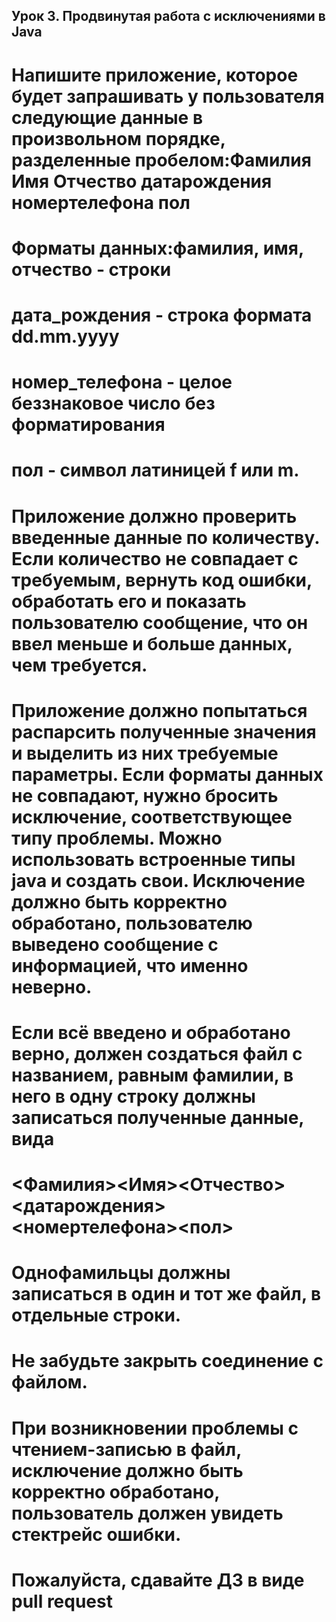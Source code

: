 ## Урок 3. Продвинутая работа с исключениями в Java
# Напишите приложение, которое будет запрашивать у пользователя следующие данные в произвольном порядке, разделенные пробелом:Фамилия Имя Отчество датарождения номертелефона пол
# Форматы данных:фамилия, имя, отчество - строки
# дата_рождения - строка формата dd.mm.yyyy
# номер_телефона - целое беззнаковое число без форматирования
# пол - символ латиницей f или m.
# Приложение должно проверить введенные данные по количеству. Если количество не совпадает с требуемым, вернуть код ошибки, обработать его и показать пользователю сообщение, что он ввел меньше и больше данных, чем требуется.
# Приложение должно попытаться распарсить полученные значения и выделить из них требуемые параметры. Если форматы данных не совпадают, нужно бросить исключение, соответствующее типу проблемы. Можно использовать встроенные типы java и создать свои. Исключение должно быть корректно обработано, пользователю выведено сообщение с информацией, что именно неверно.
# Если всё введено и обработано верно, должен создаться файл с названием, равным фамилии, в него в одну строку должны записаться полученные данные, вида
# <Фамилия><Имя><Отчество><датарождения> <номертелефона><пол>
# Однофамильцы должны записаться в один и тот же файл, в отдельные строки.
# Не забудьте закрыть соединение с файлом.
# При возникновении проблемы с чтением-записью в файл, исключение должно быть корректно обработано, пользователь должен увидеть стектрейс ошибки.
# Пожалуйста, сдавайте ДЗ в виде pull request